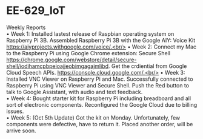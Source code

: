 # EE-629_IoT
Weekly Reports<br/>
• Week 1: Installed lastest release of Raspbian operating system on Raspberry Pi 3B. Assembled Raspberry Pi 3B with the Google AIY: Voice Kit https://aiyprojects.withgoogle.com/voice/.<br/>
• Week 2: Connect my Mac to the Raspberry Pi using Google Chrome extension: Secure Shell https://chrome.google.com/webstore/detail/secure-shell/iodihamcpbpeioajjeobimgagajmlibd. Get the crdiential from Google Cloud Speech APIs. https://console.cloud.google.com/.<br/>
• Week 3: Installed VNC Viewer on Raspberry Pi and Mac. Successfully connected to Raspberry Pi using VNC Viewer and Secure Shell. Push the Red button to talk to Google Assistant, with audio and text feedback.<br/>
• Week 4: Bought starter kit for Raspberry Pi including breadboard and all sort of electronic components. Reconfigured the Google Cloud due to billing issues.<br/>
• Week 5: (Oct 5th Update) Got the kit on Monday. Unfortunately, few components were defective, have to return it. Placed another order, will be arrive soon.
